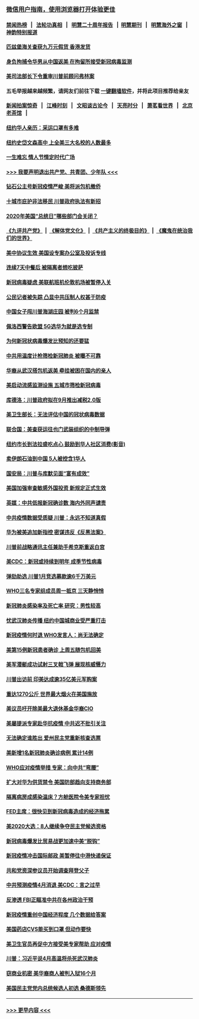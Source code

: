 ### [微信用户指南，使用浏览器打开体验更佳](https://github.com/gfw-breaker/banned-news1/blob/master/indexes/wechat-guide.md?t=0)
#### [禁闻热榜](热点新闻.md?t=0)  &nbsp;&nbsp;|&nbsp;&nbsp; [法轮功真相](https://github.com/gfw-breaker/truth/blob/master/README.md?t=0) &nbsp;&nbsp;|&nbsp;&nbsp; [明慧二十周年报告](https://github.com/gfw-breaker/mh-reports/blob/master/README.md?t=0) &nbsp;&nbsp;|&nbsp;&nbsp;[明慧期刊](https://github.com/gfw-breaker/mh-qikan) &nbsp;&nbsp;|&nbsp;&nbsp; [明慧海外之窗](https://github.com/gfw-breaker/mh-news/blob/master/README.md?t=0) &nbsp;&nbsp;|&nbsp;&nbsp; [神韵特别报道](https://github.com/gfw-breaker/mh-news/blob/master/shenyun.md?t=0)
#### [匹兹堡海关查获九万元假货 香港发货](../pages/nsc412/n11870716.md?t=02152055) 
#### [身负拘捕令华男从中国返美  在拘留所接受新冠病毒监测](../pages/nsc412/n11870710.md?t=02152055) 
#### [美司法部长下令重审川普前顾问弗林案](../pages/nsc412/n11870258.md?t=02152055) 
#### 五毛举报越来越频繁，请网友们前往下载 [一键翻墙软件](https://github.com/gfw-breaker/ssr-accounts)，并将此项目推荐给亲友
#### [新闻拍案惊奇](https://github.com/gfw-breaker/banned-news1/blob/master/pages/link4.md) &nbsp;&nbsp;|&nbsp;&nbsp; [江峰时刻](https://github.com/gfw-breaker/banned-news1/blob/master/pages/link4.md) &nbsp;&nbsp;|&nbsp;&nbsp; [文昭谈古论今](https://github.com/gfw-breaker/banned-news1/blob/master/pages/link4.md) &nbsp;&nbsp;|&nbsp;&nbsp; [天亮时分](https://github.com/gfw-breaker/banned-news1/blob/master/pages/link4.md) &nbsp;&nbsp;|&nbsp;&nbsp; [萧茗看世界](https://github.com/gfw-breaker/banned-news1/blob/master/pages/link4.md) &nbsp;&nbsp;|&nbsp;&nbsp; [北京老茶馆](https://github.com/gfw-breaker/banned-news1/blob/master/pages/link4.md) &nbsp;&nbsp;|&nbsp;&nbsp; 
#### [纽约华人亲历：采运口罩有多难](../pages/nsc412/n11870531.md?t=02152055) 
#### [纽约史岱文森高中  上全美三大名校的人数最多](../pages/nsc412/n11870557.md?t=02152055) 
#### [一生难忘 情人节情定时代广场](../pages/nsc412/n11870536.md?t=02152055) 
#### [>>> 我要声明退出共产党、共青团、少年队 <<<](https://github.com/begood0513/goodnews/blob/master/quit/letter.md) 
#### [钻石公主号新冠疫情严峻 美将派包机撤侨](../pages/nsc412/n11870505.md?t=02152055) 
#### [十城市庇护非法移民 川普政府执法有新招](../pages/nsc412/n11870410.md?t=02152055) 
#### [2020年美国“总统日”哪些部门会关闭？](../pages/nsc412/n11870148.md?t=02152055) 
#### [《九评共产党》](https://github.com/begood0513/9ping.md/blob/master/README.md) &nbsp;|&nbsp; [《解体党文化》](../../../../jtdwh.md/blob/master/README.md)  &nbsp;|&nbsp; [《共产主义的终极目的》](../../../../gczydzjmd.md/blob/master/README.md) &nbsp;|&nbsp; [《魔鬼在统治我们的世界》](../../../../mgztzwmdsj.md/blob/master/README.md) 
#### [美中协议生效 美国设专案办公室及投诉专线](../pages/nsc412/n11870266.md?t=02152055) 
#### [连续7天中餐后 被隔离者想吃披萨](../pages/nsc412/n11870243.md?t=02152055) 
#### [新冠病毒疑虑 美联航班机伦敦机场被暂停入关](../pages/nsc412/n11870015.md?t=02152055) 
#### [公民记者被失踪 凸显中共压制人权甚于防疫](../pages/nsc412/n11870042.md?t=02152055) 
#### [中国女子闯川普海湖庄园 被判6个月监禁](../pages/nsc412/n11869919.md?t=02152055) 
#### [佩洛西警告欧盟 5G选华为就是选专制](../pages/nsc412/n11869898.md?t=02152055) 
#### [为何新冠状病毒爆发比预知的还要猛](../pages/nsc412/n11869828.md?t=02152055) 
#### [中共用温度计枪筛检新冠肺炎 被曝不可靠](../pages/nsc412/n11869707.md?t=02152055) 
#### [华裔从武汉搭包机返美 牵挂被困在国内的亲人](../pages/nsc412/n11869711.md?t=02152055) 
#### [美启动流感监测设施 五城市筛检新冠病毒](../pages/nsc412/n11869689.md?t=02152055) 
#### [库德洛：川普政府拟在9月推出减税2.0版](../pages/nsc412/n11869627.md?t=02152055) 
#### [美卫生部长：无法评估中国的冠状病毒数据](../pages/nsc412/n11869301.md?t=02152055) 
#### [联合国：美查获运往也门武装组织的中制导弹](../pages/nsc412/n11868677.md?t=02152055) 
#### [纽约市长到法拉盛吃点心  鼓励到华人社区消费(影音)](../pages/nsc412/n11868197.md?t=02152055) 
#### [卖伊朗石油到中国  5人被控含1华人](../pages/nsc412/n11867988.md?t=02152055) 
#### [国安局：川普与库默见面“富有成效”](../pages/nsc412/n11867976.md?t=02152055) 
#### [美国加强审查敏感外国投资 新规定正式生效](../pages/nsc412/n11868041.md?t=02152055) 
#### [英媒：中共低报新冠确诊数 海内外同声谴责](../pages/nsc412/n11867421.md?t=02152055) 
#### [中共疫情数据受质疑 川普：永远不知道真假](../pages/nsc412/n11867195.md?t=02152055) 
#### [华为被美追加新指控 密谋违反《反黑法案》](../pages/nsc412/n11867191.md?t=02152055) 
#### [川普前战略通讯主任兼助手希克斯重返白宫](../pages/nsc412/n11867104.md?t=02152055) 
#### [美CDC：新冠或持续到明年 成季节性病毒](../pages/nsc412/n11867279.md?t=02152055) 
#### [弹劾助选 川普1月竞选募款逾6千万美元](../pages/nsc412/n11866950.md?t=02152055) 
#### [WHO三名专家组成员周一抵京 三天静悄悄](../pages/nsc412/n11866947.md?t=02152055) 
#### [新冠肺炎感染率及死亡率 研究：男性较高](../pages/nsc412/n11866956.md?t=02152055) 
#### [忧武汉肺炎传播 纽约中国城商业受严重打击](../pages/nsc412/n11866902.md?t=02152055) 
#### [新冠疫情何时退 WHO发言人：尚无法确定](../pages/nsc412/n11866864.md?t=02152055) 
#### [美第15例新冠患者确诊 上周五随包机回美](../pages/nsc412/n11866852.md?t=02152055) 
#### [美军潜艇成功试射三叉戟飞弹 展现核威慑力](../pages/nsc412/n11866046.md?t=02152055) 
#### [川普出访前 印美达成逾35亿美元军购案](../pages/nsc412/n11865444.md?t=02152055) 
#### [重达1270公斤 世界最大烟火在美国施放](../pages/nsc412/n11865198.md?t=02152055) 
#### [美议员吁开除美最大退休基金华裔CIO](../pages/nsc412/n11865230.md?t=02152055) 
#### [美屡提派专家赴华抗疫情 中共迟不批引关注](../pages/nsc412/n11864719.md?t=02152055) 
#### [无法确定谁胜出 爱州民主党重新核查选票](../pages/nsc412/n11864830.md?t=02152055) 
#### [美新增1名新冠肺炎确诊病例 累计14例](../pages/nsc412/n11864893.md?t=02152055) 
#### [WHO应对疫情举措 专家：向中共“弯腰”](../pages/nsc412/n11864727.md?t=02152055) 
#### [扩大对华为供货禁令 美国防部趋向支持商务部](../pages/nsc412/n11864773.md?t=02152055) 
#### [隔离病房成感染温床？方舱医院令美专家担忧](../pages/nsc412/n11864575.md?t=02152055) 
#### [FED主席：很快见到新冠病毒造成的经济拖累](../pages/nsc412/n11864507.md?t=02152055) 
#### [美2020大选：8人继续争夺民主党候选资格](../pages/nsc412/n11864327.md?t=02152055) 
#### [新冠病毒爆发比贸易战更加速中美“脱钩”](../pages/nsc412/n11864470.md?t=02152055) 
#### [新冠疫情冲击国际邮政 美暂停往中港快递保证](../pages/nsc412/n11864207.md?t=02152055) 
#### [共和党资深参议员开始调查拜登父子](../pages/nsc412/n11863984.md?t=02152055) 
#### [中共预测疫情4月消退 美CDC：言之过早](../pages/nsc412/n11864310.md?t=02152055) 
#### [反渗透 FBI正瞄准中共在各州政治干预](../pages/nsc412/n11864300.md?t=02152055) 
#### [新冠疫情重创中国经济程度 几个数据给答案](../pages/nsc412/n11864203.md?t=02152055) 
#### [美国药店CVS能买到口罩 但动作要快](../pages/nsc412/n11862438.md?t=02152055) 
#### [美卫生官员再促中方接受美专家帮助 应对疫情](../pages/nsc412/n11864043.md?t=02152055) 
#### [川普：习近平说4月高温将杀死武汉肺炎](../pages/nsc412/n11860814.md?t=02152055) 
#### [窃商业机密 美华裔商人被判入狱16个月](../pages/nsc412/n11863911.md?t=02152055) 
#### [美国民主党党内总统候选人初选 桑德斯领先](../pages/nsc412/n11863475.md?t=02152055) 

----
#### [ >>> 更早内容 <<< ](../indexes/nsc412-earlier.md)
